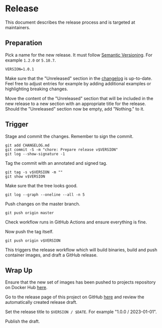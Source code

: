 # Release

This document describes the release process and is targeted at maintainers.

## Preparation

Pick a name for the new release. It must follow
[Semantic Versioning](https://semver.org). For example `1.2.0` or `5.10.7`.

```
VERSION=1.0.1
```

Make sure that the "Unreleased" section in the [changelog](CHANGELOG.md) is
up-to-date. Feel free to adjust entries for example by adding additional
examples or highlighting breaking changes.

Move the content of the "Unreleased" section that will be included in the new
release to a new section with an appropriate title for the release. Should the
"Unreleased" section now be empty, add "Nothing." to it.

## Trigger

Stage and commit the changes. Remember to sign the commit.

```
git add CHANGELOG.md
git commit -S -m "chore: Prepare release v$VERSION"
git log --show-signature -1
```

Tag the commit with an annotated and signed tag.

```
git tag -s v$VERSION -m ""
git show v$VERSION
```

Make sure that the tree looks good.

```
git log --graph --oneline --all -n 5
```

Push changes on the master branch.

```
git push origin master
```

Check workflow runs in GitHub Actions and ensure everything is fine.

Now push the tag itself.

```
git push origin v$VERSION
```

This triggers the release workflow which will build binaries, build and push
container images, and draft a GitHub release.

## Wrap Up

Ensure that the new set of images has been pushed to projects repository on
Docker Hub
[here](https://hub.docker.com/repository/docker/trallnag/kubestatus2cloudwatch).

Go to the release page of this project on GitHub
[here](https://github.com/trallnag/kubestatus2cloudwatch/releases) and review
the automatically created release draft.

Set the release title to `$VERSION / $DATE`. For example "1.0.0 / 2023-01-01".

Publish the draft.
